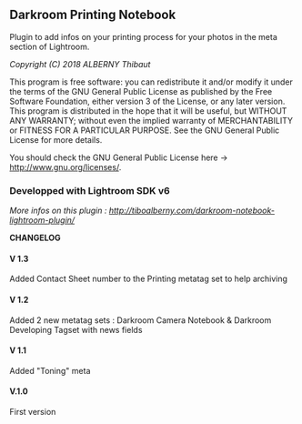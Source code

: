 ## Darkroom Printing Notebook

Plugin to add infos on your printing process for your photos in the meta section of Lightroom.

*Copyright (C) 2018  ALBERNY Thibaut*

This program is free software: you can redistribute it and/or modify it under the terms of the GNU General Public License as published by the Free Software Foundation, either version 3 of the License, or any later version.
This program is distributed in the hope that it will be useful, but WITHOUT ANY WARRANTY; without even the implied warranty of MERCHANTABILITY or FITNESS FOR A PARTICULAR PURPOSE.  See the GNU General Public License for more details.

You should check the GNU General Public License
here -> http://www.gnu.org/licenses/.


### Developped with Lightroom SDK v6 
*More infos on this plugin : http://tiboalberny.com/darkroom-notebook-lightroom-plugin/*

**CHANGELOG**
#### V 1.3
Added Contact Sheet number to the Printing metatag set to help archiving

#### V 1.2
Added 2 new metatag sets : Darkroom Camera Notebook & Darkroom Developing Tagset with news fields

#### V 1.1
Added "Toning" meta

#### V.1.0
First version 